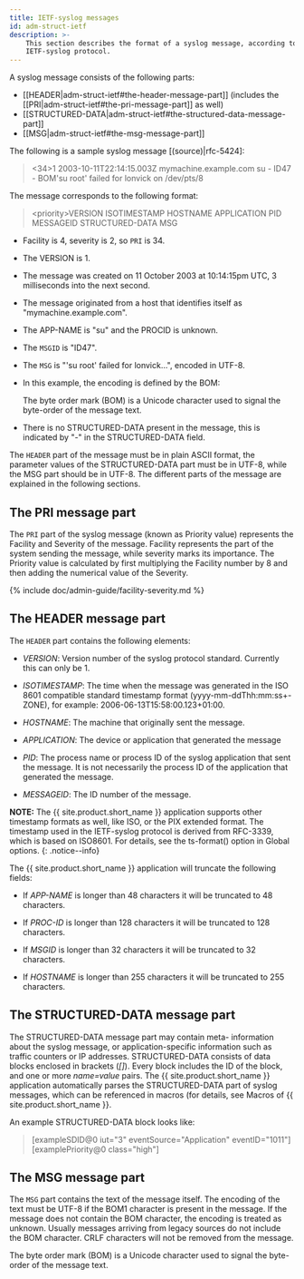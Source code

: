 ```yaml
---
title: IETF-syslog messages
id: adm-struct-ietf
description: >-
    This section describes the format of a syslog message, according to the
    IETF-syslog protocol. 
---
```


A syslog message consists of the following parts:

- [[HEADER|adm-struct-ietf#the-header-message-part]] (includes the [[PRI|adm-struct-ietf#the-pri-message-part]] as well)
- [[STRUCTURED-DATA|adm-struct-ietf#the-structured-data-message-part]]
- [[MSG|adm-struct-ietf#the-msg-message-part]]

The following is a sample syslog message [(source)|rfc-5424]:

><34>1 2003-10-11T22:14:15.003Z mymachine.example.com su - ID47 - BOM'su root' failed for lonvick on /dev/pts/8

The message corresponds to the following format:

>\<priority\>VERSION ISOTIMESTAMP HOSTNAME APPLICATION PID MESSAGEID STRUCTURED-DATA MSG

- Facility is 4, severity is 2, so `PRI` is 34.

- The VERSION is 1.

- The message was created on 11 October 2003 at 10:14:15pm UTC, 3
    milliseconds into the next second.

- The message originated from a host that identifies itself as
    \"mymachine.example.com\".

- The APP-NAME is \"su\" and the PROCID is unknown.

- The `MSGID` is \"ID47\".

- The `MSG` is \"\'su root\' failed for lonvick\...\", encoded in UTF-8.

- In this example, the encoding is defined by the BOM:

    The byte order mark (BOM) is a Unicode character used to signal the
    byte-order of the message text.

- There is no STRUCTURED-DATA present in the message, this is
    indicated by \"-\" in the STRUCTURED-DATA field.

The `HEADER` part of the message must be in plain ASCII format, the
parameter values of the STRUCTURED-DATA part must be in UTF-8, while the
MSG part should be in UTF-8. The different parts of the message are
explained in the following sections.

## The PRI message part

The `PRI` part of the syslog message (known as Priority value) represents
the Facility and Severity of the message. Facility represents the part
of the system sending the message, while severity marks its importance.
The Priority value is calculated by first multiplying the Facility
number by 8 and then adding the numerical value of the Severity.

{% include doc/admin-guide/facility-severity.md %}

## The HEADER message part

The `HEADER` part contains the following elements:

- *VERSION*: Version number of the syslog protocol standard. Currently
    this can only be 1.

- *ISOTIMESTAMP*: The time when the message was generated in the ISO
    8601 compatible standard timestamp format
    (yyyy-mm-ddThh:mm:ss+-ZONE), for example:
    2006-06-13T15:58:00.123+01:00.

- *HOSTNAME*: The machine that originally sent the message.

- *APPLICATION*: The device or application that generated the message

- *PID*: The process name or process ID of the syslog application that
    sent the message. It is not necessarily the process ID of the
    application that generated the message.

- *MESSAGEID*: The ID number of the message.

**NOTE:** The {{ site.product.short_name }} application supports other timestamp formats as
well, like ISO, or the PIX extended format. The timestamp used in the
IETF-syslog protocol is derived from RFC-3339, which is based on ISO8601.
For details, see the ts-format() option in Global options.
{: .notice--info}

The {{ site.product.short_name }} application will truncate the following fields:

- If *APP-NAME* is longer than 48 characters it will be truncated to
    48 characters.

- If *PROC-ID* is longer than 128 characters it will be truncated to
    128 characters.

- If *MSGID* is longer than 32 characters it will be truncated to 32
    characters.

- If *HOSTNAME* is longer than 255 characters it will be truncated to
    255 characters.

## The STRUCTURED-DATA message part

The STRUCTURED-DATA message part may contain meta- information about the
syslog message, or application-specific information such as traffic
counters or IP addresses. STRUCTURED-DATA consists of data blocks
enclosed in brackets (*\[\]*). Every block includes the ID of the block,
and one or more *name=value* pairs. The {{ site.product.short_name }} application
automatically parses the STRUCTURED-DATA part of syslog messages, which
can be referenced in macros (for details, see Macros of {{ site.product.short_name }}.

An example STRUCTURED-DATA block looks like:

>\[exampleSDID@0 iut="3" eventSource="Application" eventID="1011"\]\[examplePriority@0 class="high"\]

## The MSG message part

The `MSG` part contains the text of the message itself. The encoding of
the text must be UTF-8 if the BOM1 character is present in the message.
If the message does not contain the BOM character, the encoding is
treated as unknown. Usually messages arriving from legacy sources do not
include the BOM character. CRLF characters will not be removed from the
message.

The byte order mark (BOM) is a Unicode character used to signal the
byte-order of the message text.

